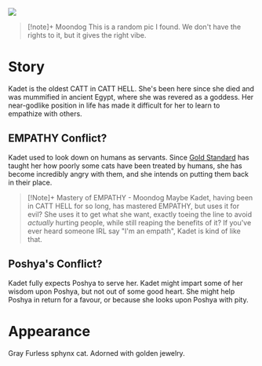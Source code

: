 ![](egyptian-cat.webp)
>[!note]+ Moondog
>This is a random pic I found. We don't have the rights to it, but it gives the right vibe. 
# Story
Kadet is the oldest CATT in CATT HELL. She's been here since she died and was mummified in ancient Egypt, where she was revered as a goddess. Her near-godlike position in life has made it difficult for her to learn to empathize with others.


## EMPATHY Conflict?
Kadet used to look down on humans as servants. Since [Gold Standard](Gold%20Standard.md) has taught her how poorly some cats have been treated by humans, she has become incredibly angry with them, and she intends on putting them back in their place. 

>[!Note]+ Mastery of EMPATHY - Moondog
> Maybe Kadet, having been in CATT HELL for so long, has mastered EMPATHY, but uses it for evil? She uses it to get what she want, exactly toeing the line to avoid *actually* hurting people, while still reaping the benefits of it? If you've ever heard someone IRL say "I'm an empath", Kadet is kind of like that.


## Poshya's Conflict?
Kadet fully expects Poshya to serve her. Kadet might impart some of her wisdom upon Poshya, but not out of some good heart. She might help Poshya in return for a favour, or because she looks upon Poshya with pity.

# Appearance
Gray Furless sphynx cat.
Adorned with golden jewelry.
